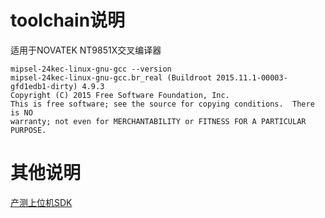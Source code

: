 # toolchain说明

适用于NOVATEK NT9851X交叉编译器
```shell
mipsel-24kec-linux-gnu-gcc --version
mipsel-24kec-linux-gnu-gcc.br_real (Buildroot 2015.11.1-00003-gfd1edb1-dirty) 4.9.3
Copyright (C) 2015 Free Software Foundation, Inc.
This is free software; see the source for copying conditions.  There is NO
warranty; not even for MERCHANTABILITY or FITNESS FOR A PARTICULAR PURPOSE.
```

# 其他说明

[产测上位机SDK](https://github.com/TuyaInc/TUYA_PTS_SDK/)
